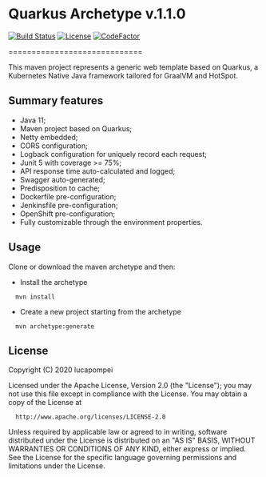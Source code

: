 # Quarkus Archetype v.1.1.0

[![Build Status](https://travis-ci.org/lucapompei/quarkus-archetype.svg?branch=master)](https://travis-ci.org/lucapompei/quarkus-archetype) [![License](https://img.shields.io/badge/License-Apache%202.0-blue.svg)](https://opensource.org/licenses/Apache-2.0) [![CodeFactor](https://www.codefactor.io/repository/github/lucapompei/quarkus-archetype/badge)](https://www.codefactor.io/repository/github/lucapompei/quarkus-archetype)

=============================

This maven project represents a generic web template based on Quarkus, a Kubernetes Native Java framework tailored for GraalVM and HotSpot.


Summary features
-------

- Java 11;
- Maven project based on Quarkus;
- Netty embedded;
- CORS configuration;
- Logback configuration for uniquely record each request;
- Junit 5 with coverage >= 75%;
- API response time auto-calculated and logged;
- Swagger auto-generated;
- Predisposition to cache;
- Dockerfile pre-configuration;
- Jenkinsfile pre-configuration;
- OpenShift pre-configuration;
- Fully customizable through the environment properties.


Usage
-------

Clone or download the maven archetype and then:

- Install the archetype

```
  mvn install
```

- Create a new project starting from the archetype
	
```
  mvn archetype:generate
```
 


License
-------

  Copyright (C) 2020 lucapompei
 
  Licensed under the Apache License, Version 2.0 (the "License");
  you may not use this file except in compliance with the License.
  You may obtain a copy of the License at
 
      http://www.apache.org/licenses/LICENSE-2.0
 
  Unless required by applicable law or agreed to in writing, software
  distributed under the License is distributed on an "AS IS" BASIS,
  WITHOUT WARRANTIES OR CONDITIONS OF ANY KIND, either express or implied.
  See the License for the specific language governing permissions and
  limitations under the License.
